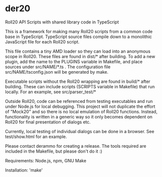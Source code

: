 # der20
Roll20 API Scripts with shared library code in TypeScript

This is a framework for making many Roll20 scripts from a common code base in TypeScript.  TypeScript source files compile down to a monolithic JavaScript file for each Roll20 script.  

This file contains a tiny AMD loader so they can load into an anonymous scope in Roll20.  These files are found in dist/* after building.  To add a new plugin, add the name to the PLUGINS variable in Makefile, and place sources under src/NAME/*.ts .  The configuration file src/NAME/tsconfig.json will be generated by make.

Executable scripts without the Roll20 wrapping are found in build/* after building.  These can include scripts (SCRIPTS variable in Makefile) that run locally.  For an example, see src/parser_test/*

Outside Roll20, code can be referenced from testing executables and run under Node.js for local debugging.  This project will 
not duplicate the effort of "Mock20" and so there is no local emulation of Roll20 functions.  Instead, functionality is 
written in a generic way so it only becomes dependent on Roll20 for final presentation of dialogs etc.

Currently, local testing of individual dialogs can be done in a browser.  See test/show.html for an example.

Please contact derammo for creating a release.  The tools required are included in the Makefile, but please don't do it :)

Requirements: Node.js, npm, GNU Make

Installation: 'make'
